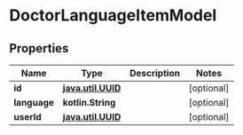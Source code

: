 
# DoctorLanguageItemModel

## Properties
Name | Type | Description | Notes
------------ | ------------- | ------------- | -------------
**id** | [**java.util.UUID**](java.util.UUID.md) |  |  [optional]
**language** | **kotlin.String** |  |  [optional]
**userId** | [**java.util.UUID**](java.util.UUID.md) |  |  [optional]



